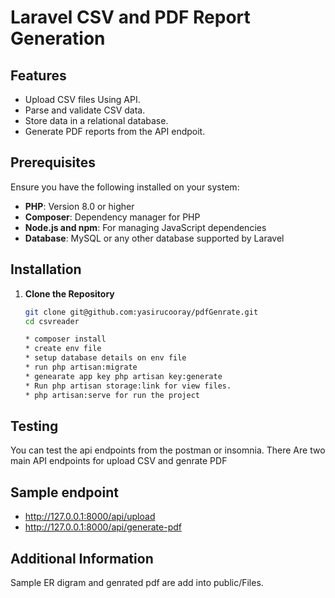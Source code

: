 # Laravel CSV  and PDF Report Generation

## Features

- Upload CSV files Using API.
- Parse and validate CSV data.
- Store data in a relational database.
- Generate PDF reports from the API endpoit.

## Prerequisites

Ensure you have the following installed on your system:

- **PHP**: Version 8.0 or higher
- **Composer**: Dependency manager for PHP
- **Node.js and npm**: For managing JavaScript dependencies
- **Database**: MySQL or any other database supported by Laravel

## Installation

1. **Clone the Repository**

   ```bash
   git clone git@github.com:yasirucooray/pdfGenrate.git
   cd csvreader

   * composer install
   * create env file
   * setup database details on env file
   * run php artisan:migrate
   * genearate app key php artisan key:generate
   * Run php artisan storage:link for view files.
   * php artisan:serve for run the project 

## Testing

You can test the api endpoints from the postman or insomnia.
There Are two main API endpoints for upload CSV and genrate PDF

 ## Sample endpoint

 * http://127.0.0.1:8000/api/upload
 * http://127.0.0.1:8000/api/generate-pdf

## Additional Information

Sample ER digram and genrated pdf are add into public/Files.
